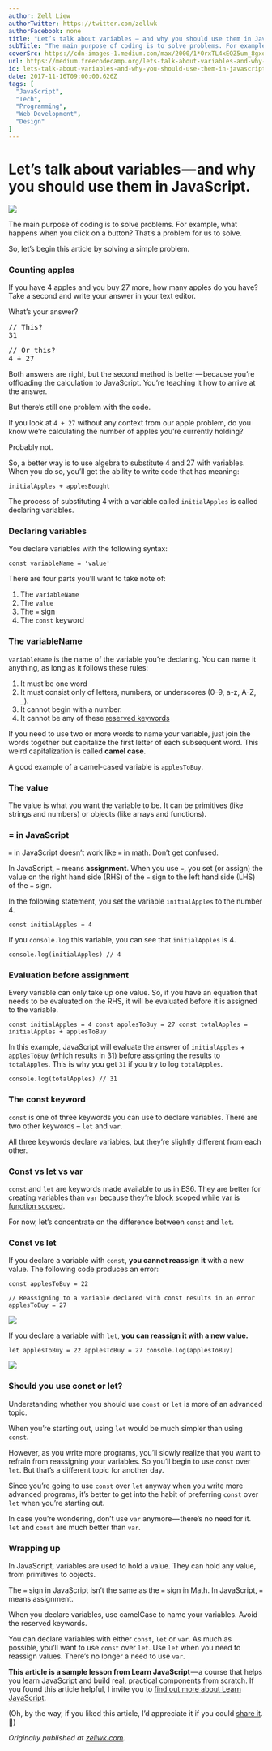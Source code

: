 ```yaml
---
author: Zell Liew
authorTwitter: https://twitter.com/zellwk
authorFacebook: none
title: "Let’s talk about variables — and why you should use them in JavaScript."
subTitle: "The main purpose of coding is to solve problems. For example, what happens when you click on a button? That’s a problem for us to solve...."
coverSrc: https://cdn-images-1.medium.com/max/2000/1*OrxTL4xEQZ5um_8gxoddbQ.jpeg
url: https://medium.freecodecamp.org/lets-talk-about-variables-and-why-you-should-use-them-in-javascript-92d8c661a5b
id: lets-talk-about-variables-and-why-you-should-use-them-in-javascript-92d8c661a5b
date: 2017-11-16T09:00:00.626Z
tags: [
  "JavaScript",
  "Tech",
  "Programming",
  "Web Development",
  "Design"
]
---
```

# Let’s talk about variables — and why you should use them in JavaScript.







![](https://cdn-images-1.medium.com/max/2000/1*OrxTL4xEQZ5um_8gxoddbQ.jpeg)







The main purpose of coding is to solve problems. For example, what happens when you click on a button? That’s a problem for us to solve.

So, let’s begin this article by solving a simple problem.

### Counting apples

If you have 4 apples and you buy 27 more, how many apples do you have? Take a second and write your answer in your text editor.

What’s your answer?

<pre name="9134" id="9134" class="graf graf--pre graf-after--p">// This?   
31  </pre>

<pre name="600e" id="600e" class="graf graf--pre graf-after--pre">// Or this?   
4 + 27</pre>

Both answers are right, but the second method is better — because you’re offloading the calculation to JavaScript. You’re teaching it how to arrive at the answer.

But there’s still one problem with the code.

If you look at `4 + 27` without any context from our apple problem, do you know we’re calculating the number of apples you’re currently holding?

Probably not.

So, a better way is to use algebra to substitute 4 and 27 with variables. When you do so, you’ll get the ability to write code that has meaning:

    initialApples + applesBought

The process of substituting 4 with a variable called `initialApples` is called declaring variables.

### Declaring variables

You declare variables with the following syntax:

    const variableName = 'value'

There are four parts you’ll want to take note of:

1.  The `variableName`
2.  The `value`
3.  The `=` sign
4.  The `const` keyword

### The variableName

`variableName` is the name of the variable you’re declaring. You can name it anything, as long as it follows these rules:

1.  It must be one word
2.  It must consist only of letters, numbers, or underscores (0–9, a-z, A-Z, `_`).
3.  It cannot begin with a number.
4.  It cannot be any of these [reserved keywords](https://developer.mozilla.org/en-US/docs/Web/JavaScript/Reference/Lexical_grammar#Keywords)

If you need to use two or more words to name your variable, just join the words together but capitalize the first letter of each subsequent word. This weird capitalization is called **camel case**.

A good example of a camel-cased variable is `applesToBuy`.

### The value

The value is what you want the variable to be. It can be primitives (like strings and numbers) or objects (like arrays and functions).

### = in JavaScript

`=` in JavaScript doesn’t work like `=` in math. Don’t get confused.

In JavaScript, `=` means **assignment**. When you use `=`, you set (or assign) the value on the right hand side (RHS) of the `=` sign to the left hand side (LHS) of the `=` sign.

In the following statement, you set the variable `initialApples` to the number 4.

    const initialApples = 4

If you `console.log` this variable, you can see that `initialApples` is 4.

    console.log(initialApples) // 4

### Evaluation before assignment

Every variable can only take up one value. So, if you have an equation that needs to be evaluated on the RHS, it will be evaluated before it is assigned to the variable.

    const initialApples = 4 const applesToBuy = 27 const totalApples = initialApples + applesToBuy

In this example, JavaScript will evaluate the answer of `initialApples` + `applesToBuy` (which results in 31) before assigning the results to `totalApples`. This is why you get `31` if you try to log `totalApples`.

    console.log(totalApples) // 31

### The const keyword

`const` is one of three keywords you can use to declare variables. There are two other keywords – `let` and `var`.

All three keywords declare variables, but they’re slightly different from each other.

### Const vs let vs var

`const` and `let` are keywords made available to us in ES6\. They are better for creating variables than `var` because [they’re block scoped while var is function scoped](https://zellwk.com/blog/es6/#let-and-const).

For now, let’s concentrate on the difference between `const` and `let`.

### Const vs let

If you declare a variable with `const`, **you cannot reassign** **it** with a new value. The following code produces an error:

    const applesToBuy = 22 

    // Reassigning to a variable declared with const results in an error applesToBuy = 27



![](https://cdn-images-1.medium.com/max/1600/0*SIGc62Xw1_bStmTn.png)



If you declare a variable with `let`, **you can reassign it with a new value.**

    let applesToBuy = 22 applesToBuy = 27 console.log(applesToBuy)



![](https://cdn-images-1.medium.com/max/1600/0*pki1SxTy5JOvAJqa.png)



### Should you use const or let?

Understanding whether you should use `const` or `let` is more of an advanced topic.

When you’re starting out, using `let` would be much simpler than using `const`.

However, as you write more programs, you’ll slowly realize that you want to refrain from reassigning your variables. So you’ll begin to use `const` over `let`. But that’s a different topic for another day.

Since you’re going to use `const` over `let` anyway when you write more advanced programs, it’s better to get into the habit of preferring `const` over `let` when you’re starting out.

In case you’re wondering, don’t use `var` anymore — there’s no need for it. `let` and `const` are much better than `var`.

### Wrapping up

In JavaScript, variables are used to hold a value. They can hold any value, from primitives to objects.

The `=` sign in JavaScript isn’t the same as the `=` sign in Math. In JavaScript, `=` means assignment.

When you declare variables, use camelCase to name your variables. Avoid the reserved keywords.

You can declare variables with either `const`, `let` or `var`. As much as possible, you’ll want to use `const` over `let`. Use `let` when you need to reassign values. There’s no longer a need to use `var`.

**This article is a sample lesson from Learn JavaScript** — a course that helps you learn JavaScript and build real, practical components from scratch. If you found this article helpful, I invite you to [find out more about Learn JavaScript](https://learnjavascript.today/).

(Oh, by the way, if you liked this article, I’d appreciate it if you could [share it](http://twitter.com/share?text=Use%20const%20over%20let%20when%20declaring%20variables.%20No%20need%20to%20use%20var%20anymore%20👉%20&url=https://zellwk.com/blog/javascript-variables/&hashtags=). 🤗)

_Originally published at_ [_zellwk.com_](https://zellwk.com/blog/javascript-variables/)_._








